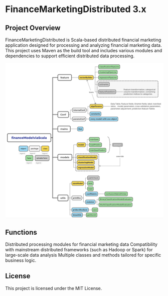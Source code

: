 # FinanceMarketingDistributed 3.x
## Project Overview
FinanceMarketingDistributed is Scala-based distributed financial marketing application designed for processing and analyzing financial marketing data. This project uses Maven as the build tool and includes various modules and dependencies to support efficient distributed data processing.

<img src="./financeModelSpark.jpg">

## Functions
Distributed processing modules for financial marketing data
Compatibility with mainstream distributed frameworks (such as Hadoop or Spark) for large-scale data analysis
Multiple classes and methods tailored for specific business logic.

## License
This project is licensed under the MIT License.

